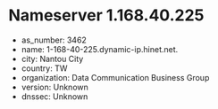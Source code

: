 # Nameserver 1.168.40.225

* as_number: 3462
* name: 1-168-40-225.dynamic-ip.hinet.net.
* city: Nantou City
* country: TW
* organization: Data Communication Business Group
* version: Unknown
* dnssec: Unknown
